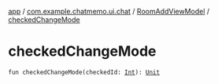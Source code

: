 [app](../../index.md) / [com.example.chatmemo.ui.chat](../index.md) / [RoomAddViewModel](index.md) / [checkedChangeMode](./checked-change-mode.md)

# checkedChangeMode

`fun checkedChangeMode(checkedId: `[`Int`](https://kotlinlang.org/api/latest/jvm/stdlib/kotlin/-int/index.html)`): `[`Unit`](https://kotlinlang.org/api/latest/jvm/stdlib/kotlin/-unit/index.html)